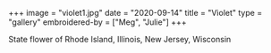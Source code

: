 +++
image = "violet1.jpg"
date = "2020-09-14"
title = "Violet"
type = "gallery"
embroidered-by = ["Meg", "Julie"]
+++

State flower of Rhode Island, Illinois, New Jersey, Wisconsin